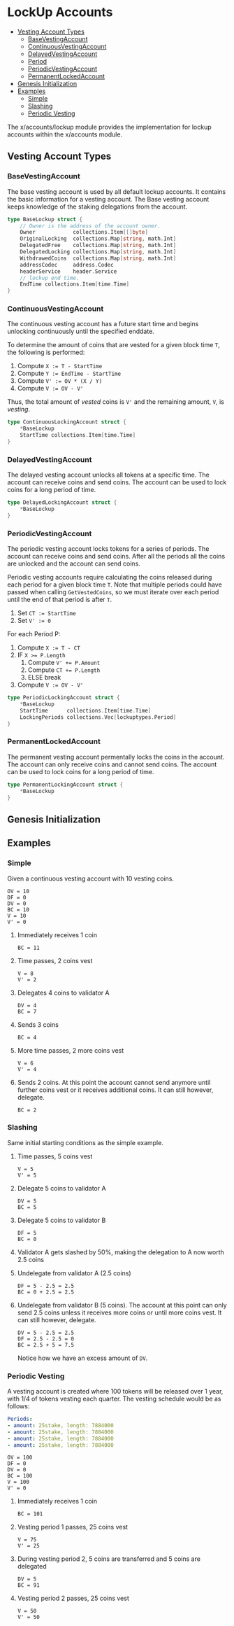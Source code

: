 # LockUp Accounts


* [Vesting Account Types](#vesting-account-types)
    * [BaseVestingAccount](#basevestingaccount)
    * [ContinuousVestingAccount](#continuousvestingaccount)
    * [DelayedVestingAccount](#delayedvestingaccount)
    * [Period](#period)
    * [PeriodicVestingAccount](#periodicvestingaccount)
    * [PermanentLockedAccount](#permanentlockedaccount)
* [Genesis Initialization](#genesis-initialization)
* [Examples](#examples)
    * [Simple](#simple)
    * [Slashing](#slashing)
    * [Periodic Vesting](#periodic-vesting)

The x/accounts/lockup module provides the implementation for lockup accounts within the x/accounts module.

## Vesting Account Types

### BaseVestingAccount

The base vesting account is used by all default lockup accounts. It contains the basic information for a vesting account. The Base vesting account keeps knowledge of the staking delegations from the  account.

```go
type BaseLockup struct {
	// Owner is the address of the account owner.
	Owner            collections.Item[[]byte]
	OriginalLocking  collections.Map[string, math.Int]
	DelegatedFree    collections.Map[string, math.Int]
	DelegatedLocking collections.Map[string, math.Int]
	WithdrawedCoins  collections.Map[string, math.Int]
	addressCodec     address.Codec
	headerService    header.Service
	// lockup end time.
	EndTime collections.Item[time.Time]
}
```

### ContinuousVestingAccount

The continuous vesting account has a future start time and begins unlocking continuously until the specified enddate.

To determine the amount of coins that are vested for a given block time `T`, the
following is performed:

1. Compute `X := T - StartTime`
2. Compute `Y := EndTime - StartTime`
3. Compute `V' := OV * (X / Y)`
4. Compute `V := OV - V'`

Thus, the total amount of _vested_ coins is `V'` and the remaining amount, `V`,
is _vesting_.

```go
type ContinuousLockingAccount struct {
	*BaseLockup
	StartTime collections.Item[time.Time]
}
```

### DelayedVestingAccount

The delayed vesting account unlocks all tokens at a specific time. The account can receive coins and send coins. The account can be used to lock coins for a long period of time.

```go
type DelayedLockingAccount struct {
	*BaseLockup
}
```

### PeriodicVestingAccount

The periodic vesting account locks tokens for a series of periods. The account can receive coins and send coins. After all the periods all the coins are unlocked and the account can send coins.

Periodic vesting accounts require calculating the coins released during each period for a given block time `T`. Note that multiple periods could have passed when calling `GetVestedCoins`, so we must iterate over each period until the end of that period is after `T`.

1. Set `CT := StartTime`
2. Set `V' := 0`

For each Period P:

  1. Compute `X := T - CT`
  2. IF `X >= P.Length`
      1. Compute `V' += P.Amount`
      2. Compute `CT += P.Length`
      3. ELSE break
  3. Compute `V := OV - V'`

```go
type PeriodicLockingAccount struct {
	*BaseLockup
	StartTime      collections.Item[time.Time]
	LockingPeriods collections.Vec[lockuptypes.Period]
}
```

### PermanentLockedAccount

The permanent vesting account permentally locks the coins in the account. The account can only receive coins and cannot send coins. The account can be used to lock coins for a long period of time.

```go
type PermanentLockingAccount struct {
	*BaseLockup
}
```

## Genesis Initialization

<!-- TODO: once implemented -->

## Examples

### Simple

Given a continuous vesting account with 10 vesting coins.

```text
OV = 10
DF = 0
DV = 0
BC = 10
V = 10
V' = 0
```

1. Immediately receives 1 coin

    ```text
    BC = 11
    ```

2. Time passes, 2 coins vest

    ```text
    V = 8
    V' = 2
    ```

3. Delegates 4 coins to validator A

    ```text
    DV = 4
    BC = 7
    ```

4. Sends 3 coins

    ```text
    BC = 4
    ```

5. More time passes, 2 more coins vest

    ```text
    V = 6
    V' = 4
    ```

6. Sends 2 coins. At this point the account cannot send anymore until further
coins vest or it receives additional coins. It can still however, delegate.

    ```text
    BC = 2
    ```

### Slashing

Same initial starting conditions as the simple example.

1. Time passes, 5 coins vest

    ```text
    V = 5
    V' = 5
    ```

2. Delegate 5 coins to validator A

    ```text
    DV = 5
    BC = 5
    ```

3. Delegate 5 coins to validator B

    ```text
    DF = 5
    BC = 0
    ```

4. Validator A gets slashed by 50%, making the delegation to A now worth 2.5 coins
5. Undelegate from validator A (2.5 coins)

    ```text
    DF = 5 - 2.5 = 2.5
    BC = 0 + 2.5 = 2.5
    ```

6. Undelegate from validator B (5 coins). The account at this point can only
send 2.5 coins unless it receives more coins or until more coins vest.
It can still however, delegate.

    ```text
    DV = 5 - 2.5 = 2.5
    DF = 2.5 - 2.5 = 0
    BC = 2.5 + 5 = 7.5
    ```

    Notice how we have an excess amount of `DV`.

### Periodic Vesting

A vesting account is created where 100 tokens will be released over 1 year, with
1/4 of tokens vesting each quarter. The vesting schedule would be as follows:

```yaml
Periods:
- amount: 25stake, length: 7884000
- amount: 25stake, length: 7884000
- amount: 25stake, length: 7884000
- amount: 25stake, length: 7884000
```

```text
OV = 100
DF = 0
DV = 0
BC = 100
V = 100
V' = 0
```

1. Immediately receives 1 coin

    ```text
    BC = 101
    ```

2. Vesting period 1 passes, 25 coins vest

    ```text
    V = 75
    V' = 25
    ```

3. During vesting period 2, 5 coins are transferred and 5 coins are delegated

    ```text
    DV = 5
    BC = 91
    ```

4. Vesting period 2 passes, 25 coins vest

    ```text
    V = 50
    V' = 50
    ```
